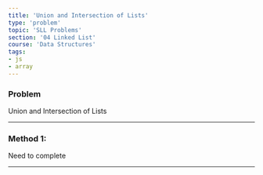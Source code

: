 ```yaml
---
title: 'Union and Intersection of Lists'
type: 'problem'
topic: 'SLL Problems'
section: '04 Linked List'
course: 'Data Structures'
tags:
- js
- array
---
```

### Problem
Union and Intersection of Lists

---
### Method 1:
Need to complete

---